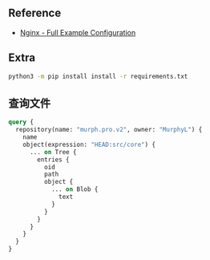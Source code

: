## Reference

- [Nginx - Full Example Configuration](https://www.nginx.com/resources/wiki/start/topics/examples/full/)

## Extra

```sh
python3 -m pip install install -r requirements.txt
```

## 查询文件

```graphql
query {
  repository(name: "murph.pro.v2", owner: "MurphyL") {
    name
    object(expression: "HEAD:src/core") {
      ... on Tree {
        entries {
          oid
          path
          object {
            ... on Blob {
              text
            }
          }
        }
      }
    }
  }
}
```
